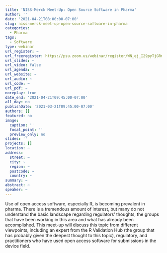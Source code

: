 ```yaml
---
title: 'NISS-Merck Meet-Up: Open Source Software in Pharma'
author: ''
date: '2021-04-21T08:00:00-07:00'
slug: niss-merck-meet-up-open-source-software-in-pharma
categories:
  - Pharma
tags:
  - Software
type: webinar
url_register: ~
url_freeregister: https://psu.zoom.us/webinar/register/WN_ej_I29pyTjGRm9dgnAq9QQ
url_slides: ~
url_video: false
url_agenda: ~
url_website: ~
url_audio: ~
url_code: ~
url_pdf: ~
noreplay: true
date_end: '2021-04-21T09:45:00-07:00'
all_day: no
publishDate: '2021-03-21T09:45:00-07:00'
authors: []
featured: no
image:
  caption: ''
  focal_point: ''
  preview_only: no
slides: ''
projects: []
location: ~
address:
  street: ~
  city: ~
  region: ~
  postcode: ~
  country: ~
summary: ~
abstract: ~
speaker: ~
---
```

<!--more-->
Use of open access software, especially R,  is becoming prevalent in pharma. There is a tremendous amount of interest, but many do not understand the basic landscape regarding regulators’ thoughts, the groups that have been working in this area and what has already been accomplished.  This meet-up will discuss this topic from different viewpoints, including an expert from the R Validation Hub (the group that has probably given the deepest thought to this topic), regulatory, and practitioners who have used open access software for submissions in the device field. 